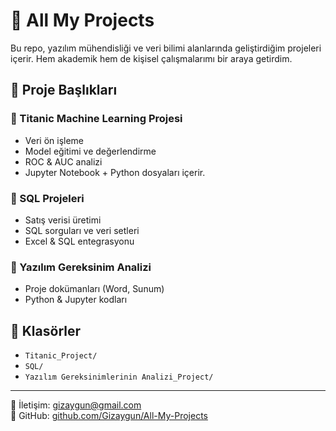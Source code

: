 # 💼 All My Projects

Bu repo, yazılım mühendisliği ve veri bilimi alanlarında geliştirdiğim projeleri içerir. Hem akademik hem de kişisel çalışmalarımı bir araya getirdim.

## 📂 Proje Başlıkları

### 🔹 Titanic Machine Learning Projesi
- Veri ön işleme
- Model eğitimi ve değerlendirme
- ROC & AUC analizi
- Jupyter Notebook + Python dosyaları içerir.

### 🔹 SQL Projeleri
- Satış verisi üretimi
- SQL sorguları ve veri setleri
- Excel & SQL entegrasyonu

### 🔹 Yazılım Gereksinim Analizi
- Proje dokümanları (Word, Sunum)
- Python & Jupyter kodları

## 📁 Klasörler
- `Titanic_Project/`
- `SQL/`
- `Yazılım Gereksinimlerinin Analizi_Project/`

---

📧 İletişim: gizaygun@gmail.com  
🔗 GitHub: [github.com/Gizaygun/All-My-Projects](https://github.com/Gizaygun/All-My-Projects)

